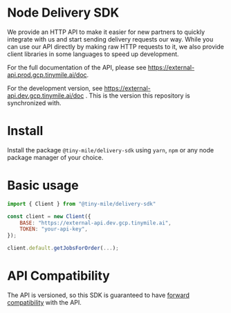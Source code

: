 # Node Delivery SDK

We provide an HTTP API to make it easier for new partners to quickly integrate with us and start sending delivery requests our way. While you can use our API directly by making raw HTTP requests to it, we also provide client libraries in some languages to speed up development.

For the full documentation of the API, please see https://external-api.prod.gcp.tinymile.ai/doc.

For the development version, see https://external-api.dev.gcp.tinymile.ai/doc . This is the version this repository is synchronized with.

# Install

Install the package `@tiny-mile/delivery-sdk` using `yarn`, `npm` or any node package manager of your choice.

# Basic usage

```javascript
import { Client } from "@tiny-mile/delivery-sdk"

const client = new Client({
    BASE: "https://external-api.dev.gcp.tinymile.ai",
    TOKEN: "your-api-key",
});

client.default.getJobsForOrder(...);
```

# API Compatibility

The API is versioned, so this SDK is guaranteed to have [forward compatibility](https://en.wikipedia.org/wiki/Forward_compatibility) with the API.

